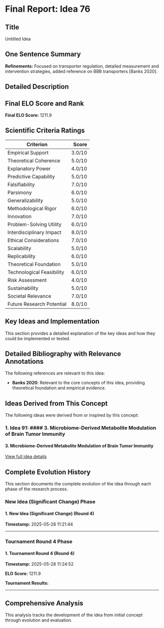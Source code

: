 # Final Report: Idea 76

## Title

Untitled Idea

## One Sentence Summary

**Refinements:** Focused on transporter regulation, detailed measurement and intervention strategies, added reference on BBB transporters [Banks 2020].

## Detailed Description




## Final ELO Score and Rank

**Final ELO Score:** 1211.9

## Scientific Criteria Ratings

| Criterion | Score |
|---|---:|
| Empirical Support | 3.0/10 |
| Theoretical Coherence | 5.0/10 |
| Explanatory Power | 4.0/10 |
| Predictive Capability | 5.0/10 |
| Falsifiability | 7.0/10 |
| Parsimony | 6.0/10 |
| Generalizability | 5.0/10 |
| Methodological Rigor | 6.0/10 |
| Innovation | 7.0/10 |
| Problem-Solving Utility | 6.0/10 |
| Interdisciplinary Impact | 8.0/10 |
| Ethical Considerations | 7.0/10 |
| Scalability | 5.0/10 |
| Replicability | 6.0/10 |
| Theoretical Foundation | 5.0/10 |
| Technological Feasibility | 6.0/10 |
| Risk Assessment | 4.0/10 |
| Sustainability | 5.0/10 |
| Societal Relevance | 7.0/10 |
| Future Research Potential | 8.0/10 |

## Key Ideas and Implementation

This section provides a detailed explanation of the key ideas and how they could be implemented or tested.


## Detailed Bibliography with Relevance Annotations

The following references are relevant to this idea:

- **Banks 2020**: Relevant to the core concepts of this idea, providing theoretical foundation and empirical evidence.

## Ideas Derived from This Concept

The following ideas were derived from or inspired by this concept:

### 1. Idea 91: #### 3. **Microbiome-Derived Metabolite Modulation of Brain Tumor Immunity**

#### 3. **Microbiome-Derived Metabolite Modulation of Brain Tumor Immunity**

[View full idea details](idea_91_final.md)

## Complete Evolution History

This section documents the complete evolution of the idea through each phase of the research process.

### New Idea (Significant Change) Phase

#### 1. New Idea (Significant Change) (Round 4)
**Timestamp:** 2025-05-28 11:21:44



---

### Tournament Round 4 Phase

#### 1. Tournament Round 4 (Round 4)
**Timestamp:** 2025-05-28 11:24:52

**ELO Score:** 1211.9

**Tournament Results:**



---

## Comprehensive Analysis

This analysis tracks the development of the idea from initial concept through evolution and evaluation.

